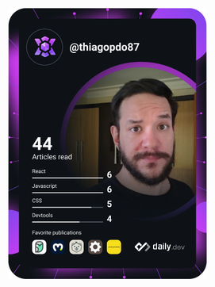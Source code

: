 <a href="https://app.daily.dev/thiagopdo87"><img src="https://github.com/thiagopdo/thiagopdo/blob/main/devcard.svg" width="400" alt="Thiago Oliveira's Dev Card"/></a>
